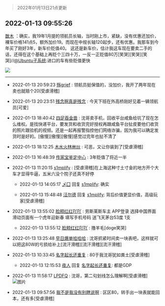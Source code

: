 > 2022年01月13日21点更新
<link rel="stylesheet" href="https://cdn.jsdelivr.net/gh/taotie6/sampleJSON@main/css/photo_show.css">
<meta name="referrer" content="no-referrer" />


 ## 2022-01-13 09:55:26 

 [㪚木](https://www.coolapk.com/feed/32786303?shareKey=MzMyMTEzOTI5ZTBlNjFkZjg3MmU~) ：确实，我19年1月提的领航员长轴，当时刚上市，紧缺，没有优惠还加价，裸车价格141点5，额外加价19。而现在中规长轴120起步，还有优惠。我那车到今年买了刚好3年，新车价贬值40。
这还是新车价，估计我这车现在要卖二手的话，还得在这个基础上再贬个三四十万<!--break-->，一反一正贬值80万[笑哭][笑哭][笑哭]//<a class="feed-link-uname" href="/u/Ubuntu子系统">@Ubuntu子系统</a>:进口的车有些贬值更快 

<div class="album">
<img class="img-item" src="https://image.coolapk.com/feed/2019/0515/09/1081091_3748_1897@180x122.gif" />
</div>

 ------- 

- 2022-01-13 20:59:23 [殇grief](uid=4392516) : 领航员挺保值的，没加价，我开了两年现在卖也就赔个20[受虐滑稽] 

- 2022-01-13 20:23:51 [残念啊真是残念](uid=3743257) : 今天下班在外高桥刚好见着一辆领航员[可爱] 

- 2022-01-13 18:40:42 [四足吞金兽](uid=2416312) : 沈哥卖手机，回收平台咸鱼给坑了现在怎么维权。是找快递平台，要发货和收货完好授权再跟咸鱼平台扯皮要他们收货的照片跟验机的视频。还是一起再报警指控他们网络诈骗，因为我可以确定发货时是好的。[傲慢][傲慢][傲慢]感觉过完年也扯不清了 

- 2022-01-13 18:12:25 [木水火林沝炏](uid=687653) : 可恶，又让你装到了[受虐滑稽] 

- 2022-01-13 16:48:39 [传家宝鉴定中心](uid=1537223) : 3年贬值了将近一半 

- 2022-01-13 11:20:15 [s1mplify](uid=1732022) : [受虐滑稽]在上海这种寸土寸金的地方开个大车才显得牛逼，五米六没个院子还真不好停 

    - 2022-01-13 14:05:17 [乄囗](uid=759206) 回复 [s1mplify](uid=1732022): 确实 

    - 2022-01-13 15:48:48 [汪尔德](uid=1595236) 回复 [s1mplify](uid=1732022): 背后价值更显价值，高级玩家[受虐滑稽] 

- 2022-01-13 13:55:02 [脸颊红红吖吖](uid=12698253) : 劳斯莱斯车主 APP登录 选择中国界面  滑动页面有一个虎年迎新春 填写手机号码 送飞天茅台53度 1支 

    - 2022-01-13 13:55:12 [脸颊红红吖吖](uid=12698253) : 撸羊毛[doge笑哭] 

- 2022-01-13 13:25:48 [早日爆单哈哈哈](uid=2188936) : 沈哥抓紧时间卖一块表吧，这样就可以把这80W的亏损给补上[流汗滑稽][流汗滑稽][流汗滑稽] 

- 2022-01-13 10:33:45 [名字起长还重复](uid=485854) : 80于我沈哥犹如粪土[受虐滑稽] 

    - 2022-01-13 12:15:53 [夜人](uid=561987) 回复 [名字起长还重复](uid=485854): 都是GDP 

- 2022-01-13 11:58:17 [LPDFQ](uid=1865902) : 沈哥，第二句划线怎么理解啊[受虐滑稽] ![图片](https://image.coolapk.com/feed/2022/0113/11/1865902_799c6ebe_6296_3516_197@2048x806.jpeg)

- 2022-01-13 09:57:56 [我不是我没有别瞎说啊](uid=2231912) : 区区80，转手出一块表就能回本，还有多[受虐滑稽] 

